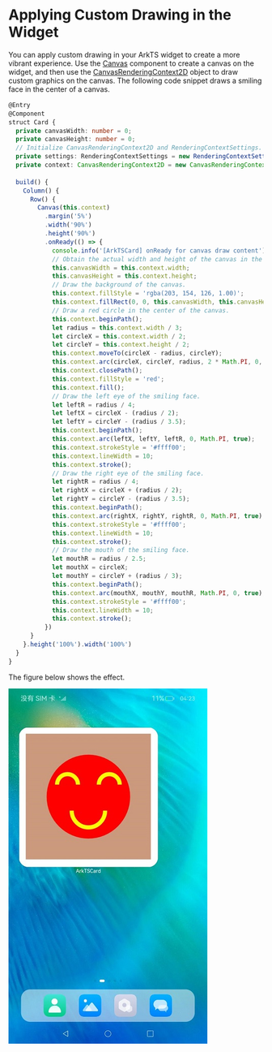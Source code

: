 # Applying Custom Drawing in the Widget


You can apply custom drawing in your ArkTS widget to create a more vibrant experience. Use the [Canvas](../reference/arkui-ts/ts-components-canvas-canvas.md) component to create a canvas on the widget, and then use the [CanvasRenderingContext2D](../reference/arkui-ts/ts-canvasrenderingcontext2d.md) object to draw custom graphics on the canvas. The following code snippet draws a smiling face in the center of a canvas.

```ts
@Entry
@Component
struct Card {
  private canvasWidth: number = 0;
  private canvasHeight: number = 0;
  // Initialize CanvasRenderingContext2D and RenderingContextSettings.
  private settings: RenderingContextSettings = new RenderingContextSettings(true);
  private context: CanvasRenderingContext2D = new CanvasRenderingContext2D(this.settings);

  build() {
    Column() {
      Row() {
        Canvas(this.context)
          .margin('5%')
          .width('90%')
          .height('90%')
          .onReady(() => {
            console.info('[ArkTSCard] onReady for canvas draw content');
            // Obtain the actual width and height of the canvas in the onReady callback.
            this.canvasWidth = this.context.width;
            this.canvasHeight = this.context.height;
            // Draw the background of the canvas.
            this.context.fillStyle = 'rgba(203, 154, 126, 1.00)';
            this.context.fillRect(0, 0, this.canvasWidth, this.canvasHeight);
            // Draw a red circle in the center of the canvas.
            this.context.beginPath();
            let radius = this.context.width / 3;
            let circleX = this.context.width / 2;
            let circleY = this.context.height / 2;
            this.context.moveTo(circleX - radius, circleY);
            this.context.arc(circleX, circleY, radius, 2 * Math.PI, 0, true);
            this.context.closePath();
            this.context.fillStyle = 'red';
            this.context.fill();
            // Draw the left eye of the smiling face.
            let leftR = radius / 4;
            let leftX = circleX - (radius / 2);
            let leftY = circleY - (radius / 3.5);
            this.context.beginPath();
            this.context.arc(leftX, leftY, leftR, 0, Math.PI, true);
            this.context.strokeStyle = '#ffff00';
            this.context.lineWidth = 10;
            this.context.stroke();
            // Draw the right eye of the smiling face.
            let rightR = radius / 4;
            let rightX = circleX + (radius / 2);
            let rightY = circleY - (radius / 3.5);
            this.context.beginPath();
            this.context.arc(rightX, rightY, rightR, 0, Math.PI, true);
            this.context.strokeStyle = '#ffff00';
            this.context.lineWidth = 10;
            this.context.stroke();
            // Draw the mouth of the smiling face.
            let mouthR = radius / 2.5;
            let mouthX = circleX;
            let mouthY = circleY + (radius / 3);
            this.context.beginPath();
            this.context.arc(mouthX, mouthY, mouthR, Math.PI, 0, true);
            this.context.strokeStyle = '#ffff00';
            this.context.lineWidth = 10;
            this.context.stroke();
          })
      }
    }.height('100%').width('100%')
  }
}
```

The figure below shows the effect.

![WidgetCanvasDemo](figures/WidgetCanvasDemo.png)